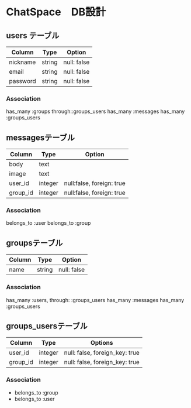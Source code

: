 # ChatSpace　DB設計
## users テーブル
|Column|Type|Option|
|------|----|------|
|nickname|string|null: false|
|email|string|null: false|
|password|string|null: false|
### Association
has_many :groups through::groups_users
has_many :messages
has_many :groups_users

## messagesテーブル
|Column|Type|Option|
|------|----|------|
|body|text||
|image|text||
|user_id|integer|null:false, foreign: true|
|group_id|integer|null:false, foreign: true|
### Association
belongs_to :user
belongs_to :group

## groupsテーブル
|Column|Type|Option|
|------|----|------|
|name|string|null: false|
### Association
has_many :users, through: :groups_users
has_many :messages
has_many :groups_users

## groups_usersテーブル
|Column|Type|Options|
|------|----|-------|
|user_id|integer|null: false, foreign_key: true|
|group_id|integer|null: false, foreign_key: true|
### Association
- belongs_to :group
- belongs_to :user
